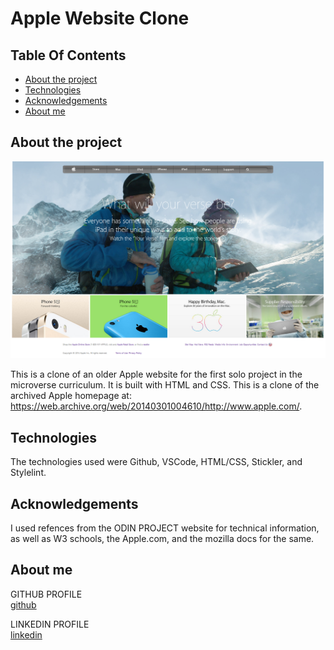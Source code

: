 # Apple Website Clone
## Table Of Contents

* [About the project](#about-the-project)
* [Technologies](#technologies)
* [Acknowledgements](#acknowledgements)
* [About me](#about-me)


## About the project

![Screenshot Image](images/screenshotApple.PNG)

This is a clone of an older Apple website for the first solo project in the microverse curriculum. It is built with HTML and CSS. This is a clone of the archived Apple homepage at: https://web.archive.org/web/20140301004610/http://www.apple.com/.

## Technologies
<!--Add more technologies HERE-->
The technologies used were Github, VSCode, HTML/CSS, Stickler, and Stylelint.

## Acknowledgements

I used refences from the ODIN PROJECT website for technical information, as well as W3 schools, the Apple.com, and the mozilla docs for the same.

## About me

GITHUB PROFILE <br>
[github](https://github.com/HeyItsGwen)

LINKEDIN PROFILE <br>
[linkedin](https://www.linkedin.com/in/gwen-hey-642109191/)
